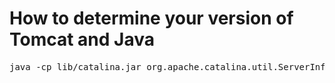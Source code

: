 How to determine your version of Tomcat and Java
================================================
<pre>
java -cp lib/catalina.jar org.apache.catalina.util.ServerInfo
</pre>